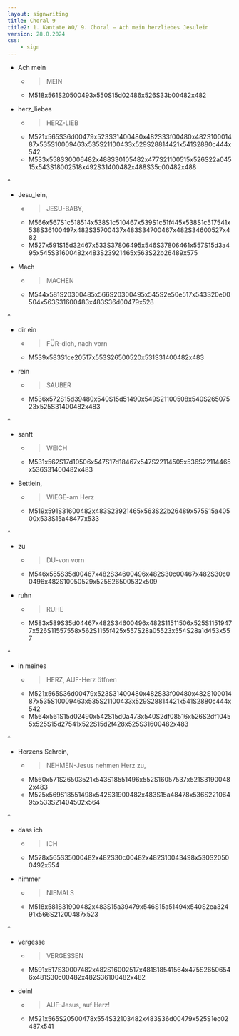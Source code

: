 ```yaml
---
layout: signwriting
title: Choral 9
title2: 1. Kantate WO/ 9. Choral – Ach mein herzliebes Jesulein
version: 28.8.2024
css:
    - sign
---
```


<!--
https://www.signbank.org/signpuddle2.0/searchword.php
https://www.sutton-signwriting.io/signmaker
-->


- Ach mein 
  + > MEIN
  + M518x561S20500493x550S15d02486x526S33b00482x482

- herz_liebes  
  + > HERZ-LIEB
  + M521x565S36d00479x523S31400480x482S33f00480x482S10001487x535S10009463x535S21100433x529S28814421x541S2880c444x542
  + M533x558S30006482x488S30105482x477S21100515x526S22a04515x543S18002518x492S31400482x488S35c00482x488

^

- Jesu_lein,
  + > JESU-BABY,
  + M566x567S1c518514x538S1c510467x539S1c51f445x538S1c517541x538S36100497x482S35700437x483S34700467x482S34600527x482
  + M527x591S15d32467x533S37806495x546S37806461x557S15d3a495x545S31600482x483S23921465x563S22b26489x575


- Mach
  + > MACHEN
  + M544x581S20300485x566S20300495x545S2e50e517x543S20e00504x563S31600483x483S36d00479x528

^

- dir ein
  + > FÜR-dich, nach vorn
  + M539x583S1ce20517x553S26500520x531S31400482x483

- rein
  + > SAUBER
  + M536x572S15d39480x540S15d51490x549S21100508x540S26507523x525S31400482x483

^

- sanft
  + > WEICH
  + M531x562S17d10506x547S17d18467x547S22114505x536S22114465x536S31400482x483

- Bettlein,
  + > WIEGE-am Herz
  + M519x591S31600482x483S23921465x563S22b26489x575S15a40500x533S15a48477x533

^

- zu
  + > DU-von vorn 
  + M546x555S35d00467x482S34600496x482S30c00467x482S30c00496x482S10050529x525S26500532x509

- ruhn
  + > RUHE
  + M583x589S35d04467x482S34600496x482S11511506x525S11519477x526S11557558x562S1155f425x557S28a05523x554S28a1d453x557

^

- in meines
  + > HERZ, AUF-Herz öffnen
  + M521x565S36d00479x523S31400480x482S33f00480x482S10001487x535S10009463x535S21100433x529S28814421x541S2880c444x542
  + M564x561S15d02490x542S15d0a473x540S2df08516x526S2df10455x525S15d27541x522S15d2f428x525S31600482x483

^

- Herzens Schrein, 
  + > NEHMEN-Jesus nehmen Herz zu, 
  + M560x571S26503521x543S18551496x552S16057537x521S31900482x483
  + M525x569S18551498x542S31900482x483S15a48478x536S22106495x533S21404502x564

^

- dass ich
  + > ICH
  + M528x565S35000482x482S30c00482x482S10043498x530S20500492x554

- nimmer
  + > NIEMALS
  + M518x581S31900482x483S15a39479x546S15a51494x540S2ea32491x566S21200487x523

^

- vergesse
  + > VERGESSEN
  + M591x517S30007482x482S16002517x481S18541564x475S26506546x481S30c00482x482S36100482x482

- dein!
  + > AUF-Jesus, auf Herz!
  + M521x565S20500478x554S32103482x483S36d00479x525S1ec02487x541